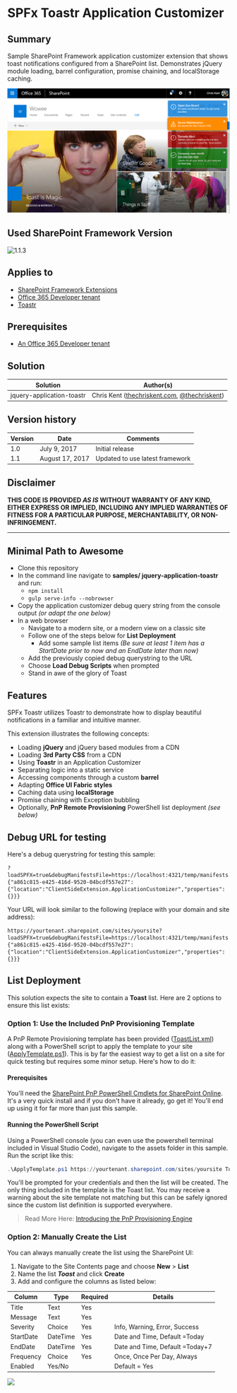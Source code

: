 # SPFx Toastr Application Customizer

## Summary
Sample SharePoint Framework application customizer extension that shows toast notifications configured from a SharePoint list. Demonstrates jQuery module loading, barrel configuration, promise chaining, and localStorage caching.

![Toasts shown on a Communication Site](./assets/spfxToastr-Preview.PNG)

## Used SharePoint Framework Version 
![1.1.3](https://img.shields.io/badge/version-1.1.3-orange.svg)

## Applies to

* [SharePoint Framework Extensions](https://dev.office.com/sharepoint/docs/spfx/extensions/overview-extensions)
* [Office 365 Developer tenant](http://dev.office.com/sharepoint/docs/spfx/set-up-your-developer-tenant)
* [Toastr](http://codeseven.github.io/toastr/)

## Prerequisites
 
* [An Office 365 Developer tenant](http://dev.office.com/sharepoint/docs/spfx/set-up-your-developer-tenant)

## Solution

Solution|Author(s)
--------|---------
jquery-application-toastr | Chris Kent ([thechriskent.com](https://thechriskent.com), [@thechriskent](https://twitter.com/thechriskent))

## Version history

Version|Date|Comments
-------|----|--------
1.0|July 9, 2017|Initial release
1.1|August 17, 2017|Updated to use latest framework

## Disclaimer
**THIS CODE IS PROVIDED *AS IS* WITHOUT WARRANTY OF ANY KIND, EITHER EXPRESS OR IMPLIED, INCLUDING ANY IMPLIED WARRANTIES OF FITNESS FOR A PARTICULAR PURPOSE, MERCHANTABILITY, OR NON-INFRINGEMENT.**

---

## Minimal Path to Awesome

- Clone this repository
- In the command line navigate to **samples/ jquery-application-toastr** and run:
  - `npm install`
  - `gulp serve-info --nobrowser`
- Copy the application customizer debug query string from the console output _(or adapt the one below)_
- In a web browser
  - Navigate to a modern site, or a modern view on a classic site
  - Follow one of the steps below for **List Deployment**
    - Add some sample list items _(Be sure at least 1 item has a StartDate prior to now and an EndDate later than now)_
  - Add the previously copied debug querystring to the URL
  - Choose **Load Debug Scripts** when prompted
  - Stand in awe of the glory of Toast

## Features
SPFx Toastr utilizes Toastr to demonstrate how to display beautiful notifications in a familiar and intuitive manner.

This extension illustrates the following concepts:

- Loading **jQuery** and jQuery based modules from a CDN
- Loading **3rd Party CSS** from a CDN
- Using **Toastr** in an Application Customizer
- Separating logic into a static service
- Accessing components through a custom **barrel**
- Adapting **Office UI Fabric styles**
- Caching data using **localStorage**
- Promise chaining with Exception bubbling
- Optionally, **PnP Remote Provisioning** PowerShell list deployment _(see below)_

## Debug URL for testing
Here's a debug querystring for testing this sample:

```
?loadSPFX=true&debugManifestsFile=https://localhost:4321/temp/manifests.js&customActions={"a861c815-e425-416d-9520-04bcdf557e27":{"location":"ClientSideExtension.ApplicationCustomizer","properties":{}}}
```

Your URL will look similar to the following (replace with your domain and site address):
```
https://yourtenant.sharepoint.com/sites/yoursite?loadSPFX=true&debugManifestsFile=https://localhost:4321/temp/manifests.js&customActions={"a861c815-e425-416d-9520-04bcdf557e27":{"location":"ClientSideExtension.ApplicationCustomizer","properties":{}}}
```

## List Deployment

This solution expects the site to contain a **Toast** list. Here are 2 options to ensure this list exists:

### Option 1: Use the Included PnP Provisioning Template

A PnP Remote Provisioning template has been provided ([ToastList.xml](./assets/ToastList.xml)) along with a PowerShell script to apply the template to your site ([ApplyTemplate.ps1](./assets/ApplyTemplate.ps1)). This is by far the easiest way to get a list on a site for quick testing but requires some minor setup. Here's how to do it:

#### Prerequisites

You'll need the [SharePoint PnP PowerShell Cmdlets for SharePoint Online](https://github.com/SharePoint/PnP-PowerShell). It's a very quick install and if you don't have it already, go get it! You'll end up using it for far more than just this sample.

#### Running the PowerShell Script

Using a PowerShell console (you can even use the powershell terminal included in Visual Studio Code), navigate to the assets folder in this sample. Run the script like this:

```PowerShell
.\ApplyTemplate.ps1 https://yourtenant.sharepoint.com/sites/yoursite ToastList.xml
```

You'll be prompted for your credentials and then the list will be created. The only thing included in the template is the Toast list. You may receive a warning about the site template not matching but this can be safely ignored since the custom list definition is supported everywhere.

> Read More Here: [Introducing the PnP Provisioning Engine](https://github.com/SharePoint/PnP-Guidance/blob/551b9f6a66cf94058ba5497e310d519647afb20c/articles/Introducing-the-PnP-Provisioning-Engine.md)

### Option 2: Manually Create the List

You can always manually create the list using the SharePoint UI:

1. Navigate to the Site Contents page and choose **New** > **List**
2. Name the list _**Toast**_ and click **Create**
3. Add and configure the columns as listed below:

Column | Type | Required | Details
--- | --- | --- | ---
Title | Text | Yes |
Message | Text | Yes |
Severity | Choice | Yes | Info, Warning, Error, Success
StartDate | DateTime | Yes | Date and Time, Default =Today
EndDate | DateTime | Yes | Date and Time, Default =Today+7
Frequency | Choice | Yes | Once, Once Per Day, Always
Enabled | Yes/No | | Default = Yes

<img src="https://telemetry.sharepointpnp.com/sp-dev-fx-extensions/samples/jquery-application-toastr" />
